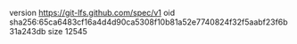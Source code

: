 version https://git-lfs.github.com/spec/v1
oid sha256:65ca6483cf16a4d4d90ca5308f10b81a52e7740824f32f5aabf23f6b31a243db
size 12545
